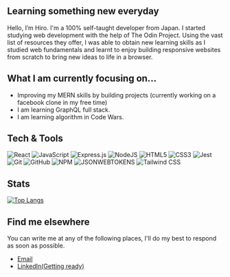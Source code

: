 ## Learning something new everyday

Hello, I’m Hiro. 
I'm a 100% self-taught developer from Japan. 
I started studying web development with the help of The Odin Project. Using the vast list of resources they offer, I was able to obtain new learning skills as I studied web fundamentals and learnt to enjoy building responsive websites from scratch to bring new ideas to life in a browser.

## What I am currently focusing on...
* Improving my MERN skills by building projects (currently working on a facebook clone in my free time)
* I am learning GraphQL full stack. 
* I am learning algorithm in Code Wars.

## Tech & Tools
![React](https://img.shields.io/badge/react-%2320232a.svg?style=for-the-badge&logo=react&logoColor=%2361DAFB)
![JavaScript](https://img.shields.io/badge/javascript-%23323330.svg?style=for-the-badge&logo=javascript&logoColor=%23F7DF1E)
![Express.js](https://img.shields.io/badge/express.js-%23404d59.svg?style=for-the-badge&logo=express&logoColor=%2361DAFB)
![NodeJS](https://img.shields.io/badge/node.js-6DA55F?style=for-the-badge&logo=node.js&logoColor=white)
![HTML5](https://img.shields.io/badge/html5-%23E34F26.svg?style=for-the-badge&logo=html5&logoColor=white)
![CSS3](https://img.shields.io/badge/css3-%231572B6.svg?style=for-the-badge&logo=css3&logoColor=white)
![Jest](https://img.shields.io/badge/-jest-%23C21325?style=for-the-badge&logo=jest&logoColor=white)
![Git](https://img.shields.io/badge/git-%23F05033.svg?style=for-the-badge&logo=git&logoColor=white)
![GitHub](https://img.shields.io/badge/github-%23121011.svg?style=for-the-badge&logo=github&logoColor=white)
![NPM](https://img.shields.io/badge/NPM-%23000000.svg?style=for-the-badge&logo=npm&logoColor=white)
![JSONWEBTOKENS](https://img.shields.io/badge/-JSONWEBTOKENS-000000?logo=jsonwebtokens)
![Tailwind CSS](https://img.shields.io/badge/-TailwindCSS-06B6D4?logo=tailwindcss)

## Stats
[![Top Langs](https://github-readme-stats.vercel.app/api/top-langs/?username=HIROS-DEV&layout=compact)](https://github.com/anuraghazra/github-readme-stats)

## Find me elsewhere
You can write me at any of the following places, I'll do my best to respond as soon as possible.

* <a href="mailto:hirosdev@gmail.com">Email</a>
* <a href="#">LinkedIn(Getting ready)</a>
